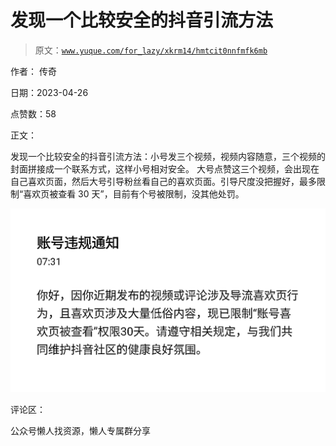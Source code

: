 # 发现一个比较安全的抖音引流方法

> 原文：[`www.yuque.com/for_lazy/xkrm14/hmtcit0nnfmfk6mb`](https://www.yuque.com/for_lazy/xkrm14/hmtcit0nnfmfk6mb)



作者： 传奇



日期：2023-04-26



点赞数：58



正文：



发现一个比较安全的抖音引流方法：小号发三个视频，视频内容随意，三个视频的封面拼接成一个联系方式，这样小号相对安全。 大号点赞这三个视频，会出现在自己喜欢页面，然后大号引导粉丝看自己的喜欢页面。引导尺度没把握好，最多限制“喜欢页被查看 30 天”，目前有个号被限制，没其他处罚。



![](img/ef6fe5caf0043ff6d8490d3f2f7c2429.png)  

评论区：



公众号懒人找资源，懒人专属群分享

